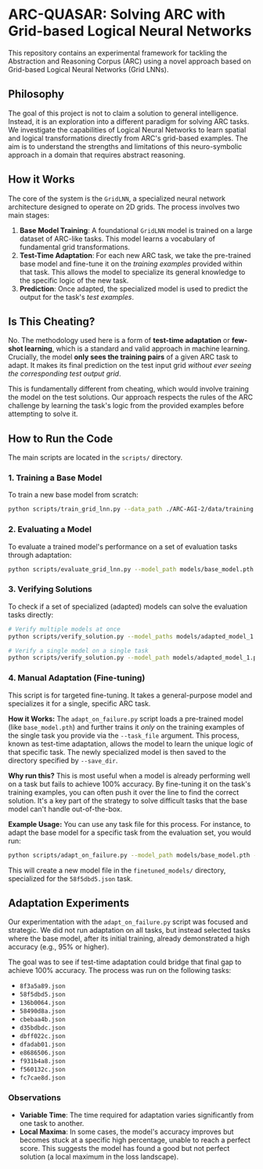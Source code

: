 # ARC-QUASAR: Solving ARC with Grid-based Logical Neural Networks

This repository contains an experimental framework for tackling the Abstraction and Reasoning Corpus (ARC) using a novel approach based on Grid-based Logical Neural Networks (Grid LNNs).

## Philosophy

The goal of this project is not to claim a solution to general intelligence. Instead, it is an exploration into a different paradigm for solving ARC tasks. We investigate the capabilities of Logical Neural Networks to learn spatial and logical transformations directly from ARC's grid-based examples. The aim is to understand the strengths and limitations of this neuro-symbolic approach in a domain that requires abstract reasoning.

## How it Works

The core of the system is the `GridLNN`, a specialized neural network architecture designed to operate on 2D grids. The process involves two main stages:

1.  **Base Model Training**: A foundational `GridLNN` model is trained on a large dataset of ARC-like tasks. This model learns a vocabulary of fundamental grid transformations.
2.  **Test-Time Adaptation**: For each new ARC task, we take the pre-trained base model and fine-tune it on the *training examples* provided within that task. This allows the model to specialize its general knowledge to the specific logic of the new task.
3.  **Prediction**: Once adapted, the specialized model is used to predict the output for the task's *test examples*.

## Is This Cheating?

No. The methodology used here is a form of **test-time adaptation** or **few-shot learning**, which is a standard and valid approach in machine learning. Crucially, the model **only sees the training pairs** of a given ARC task to adapt. It makes its final prediction on the test input grid *without ever seeing the corresponding test output grid*.

This is fundamentally different from cheating, which would involve training the model on the test solutions. Our approach respects the rules of the ARC challenge by learning the task's logic from the provided examples before attempting to solve it.

## How to Run the Code

The main scripts are located in the `scripts/` directory.

### 1. Training a Base Model

To train a new base model from scratch:

```bash
python scripts/train_grid_lnn.py --data_path ./ARC-AGI-2/data/training --save_path models/base_model.pth
```

### 2. Evaluating a Model

To evaluate a trained model's performance on a set of evaluation tasks through adaptation:

```bash
python scripts/evaluate_grid_lnn.py --model_path models/base_model.pth --data_path ./ARC-AGI-2/data/evaluation
```

### 3. Verifying Solutions

To check if a set of specialized (adapted) models can solve the evaluation tasks directly:

```bash
# Verify multiple models at once
python scripts/verify_solution.py --model_paths models/adapted_model_1.pth models/adapted_model_2.pth

# Verify a single model on a single task
python scripts/verify_solution.py --model_path models/adapted_model_1.pth --task_file /path/to/task.json
```

### 4. Manual Adaptation (Fine-tuning)

This script is for targeted fine-tuning. It takes a general-purpose model and specializes it for a single, specific ARC task.

**How it Works:**
The `adapt_on_failure.py` script loads a pre-trained model (like `base_model.pth`) and further trains it *only* on the training examples of the single task you provide via the `--task_file` argument. This process, known as test-time adaptation, allows the model to learn the unique logic of that specific task. The newly specialized model is then saved to the directory specified by `--save_dir`.

**Why run this?**
This is most useful when a model is already performing well on a task but fails to achieve 100% accuracy. By fine-tuning it on the task's training examples, you can often push it over the line to find the correct solution. It's a key part of the strategy to solve difficult tasks that the base model can't handle out-of-the-box.

**Example Usage:**
You can use any task file for this process. For instance, to adapt the base model for a specific task from the evaluation set, you would run:

```bash
python scripts/adapt_on_failure.py --model_path models/base_model.pth --task_file ./ARC-AGI-2/data/evaluation/58f5dbd5.json --save_dir finetuned_models/
```
This will create a new model file in the `finetuned_models/` directory, specialized for the `58f5dbd5.json` task.

## Adaptation Experiments

Our experimentation with the `adapt_on_failure.py` script was focused and strategic. We did not run adaptation on all tasks, but instead selected tasks where the base model, after its initial training, already demonstrated a high accuracy (e.g., 95% or higher).

The goal was to see if test-time adaptation could bridge that final gap to achieve 100% accuracy. The process was run on the following tasks:

- `8f3a5a89.json`
- `58f5dbd5.json`
- `136b0064.json`
- `58490d8a.json`
- `cbebaa4b.json`
- `d35bdbdc.json`
- `dbff022c.json`
- `dfadab01.json`
- `e8686506.json`
- `f931b4a8.json`
- `f560132c.json`
- `fc7cae8d.json`

### Observations

- **Variable Time**: The time required for adaptation varies significantly from one task to another.
- **Local Maxima**: In some cases, the model's accuracy improves but becomes stuck at a specific high percentage, unable to reach a perfect score. This suggests the model has found a good but not perfect solution (a local maximum in the loss landscape).
